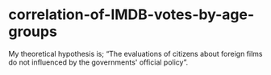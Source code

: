 # correlation-of-IMDB-votes-by-age-groups

My theoretical hypothesis is; “The evaluations of citizens about foreign films do not influenced by the governments' official policy”.

